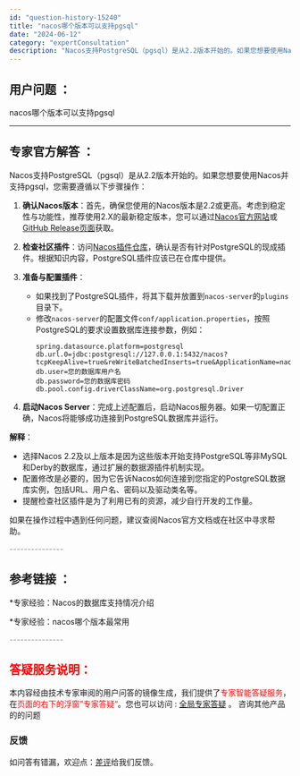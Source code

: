 ```yaml
---
id: "question-history-15240"
title: "nacos哪个版本可以支持pgsql"
date: "2024-06-12"
category: "expertConsultation"
description: "Nacos支持PostgreSQL（pgsql）是从2.2版本开始的。如果您想要使用Nacos并支持pgsql，您需要遵循以下步骤操作：1. **确认Nacos版本**：首先，确保您使用的Nacos版本是2.2或更高。考虑到稳定性与功能性，推荐使用2.X的最新稳定版本，您可以通过[Nacos官方网站"
---
```


## 用户问题 ： 
 nacos哪个版本可以支持pgsql  

---------------
## 专家官方解答 ：

Nacos支持PostgreSQL（pgsql）是从2.2版本开始的。如果您想要使用Nacos并支持pgsql，您需要遵循以下步骤操作：

1. **确认Nacos版本**：首先，确保您使用的Nacos版本是2.2或更高。考虑到稳定性与功能性，推荐使用2.X的最新稳定版本，您可以通过[Nacos官方网站](https://nacos.io/download/nacos-server/)或[GitHub Release页面](https://github.com/alibaba/nacos/releases)获取。

2. **检查社区插件**：访问[Nacos插件仓库](https://github.com/nacos-group/nacos-plugin)，确认是否有针对PostgreSQL的现成插件。根据知识内容，PostgreSQL插件应该已在仓库中提供。

3. **准备与配置插件**：
   - 如果找到了PostgreSQL插件，将其下载并放置到`nacos-server`的`plugins`目录下。
   - 修改`nacos-server`的配置文件`conf/application.properties`，按照PostgreSQL的要求设置数据库连接参数，例如：
     ```
     spring.datasource.platform=postgresql
     db.url.0=jdbc:postgresql://127.0.0.1:5432/nacos?tcpKeepAlive=true&reWriteBatchedInserts=true&ApplicationName=nacos_java
     db.user=您的数据库用户名
     db.password=您的数据库密码
     db.pool.config.driverClassName=org.postgresql.Driver
     ```

4. **启动Nacos Server**：完成上述配置后，启动Nacos服务器。如果一切配置正确，Nacos将能够成功连接到PostgreSQL数据库并运行。

**解释**：
- 选择Nacos 2.2及以上版本是因为这些版本开始支持PostgreSQL等非MySQL和Derby的数据库，通过扩展的数据源插件机制实现。
- 配置修改是必要的，因为它告诉Nacos如何连接到您指定的PostgreSQL数据库实例，包括URL、用户名、密码以及驱动类名等。
- 提醒检查社区插件是为了利用已有的资源，减少自行开发的工作量。

如果在操作过程中遇到任何问题，建议查阅Nacos官方文档或在社区中寻求帮助。


<font color="#949494">---------------</font> 


## 参考链接 ：

*专家经验：Nacos的数据库支持情况介绍 
 
 *专家经验：nacos哪个版本最常用 


 <font color="#949494">---------------</font> 
 


## <font color="#FF0000">答疑服务说明：</font> 

本内容经由技术专家审阅的用户问答的镜像生成，我们提供了<font color="#FF0000">专家智能答疑服务</font>，在<font color="#FF0000">页面的右下的浮窗”专家答疑“</font>。您也可以访问 : [全局专家答疑](https://answer.opensource.alibaba.com/docs/intro) 。 咨询其他产品的的问题

### 反馈
如问答有错漏，欢迎点：[差评](https://ai.nacos.io/user/feedbackByEnhancerGradePOJOID?enhancerGradePOJOId=15263)给我们反馈。

